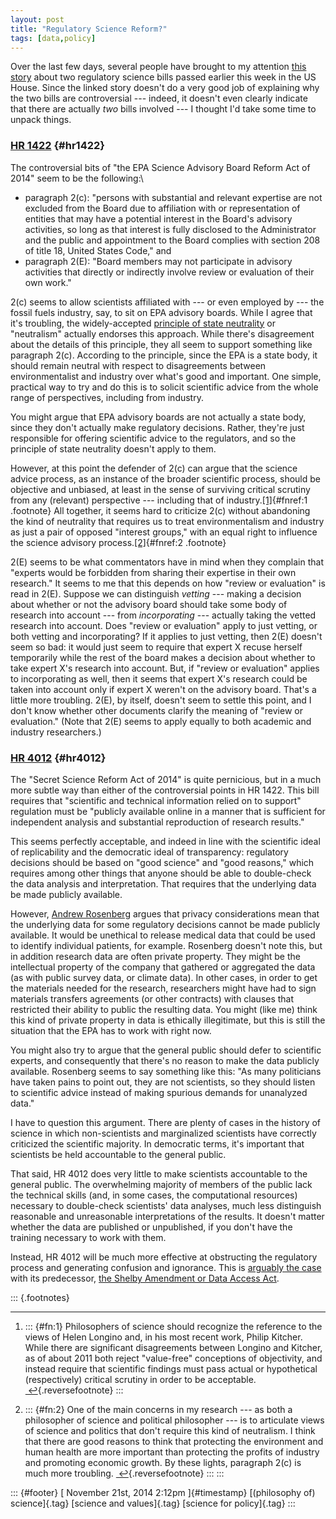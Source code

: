```yaml
---
layout: post
title: "Regulatory Science Reform?"
tags: [data,policy]
---
```



Over the last few days, several people have brought to my attention [this story](http://www.salon.com/2014/11/19/house_republicans_just_passed_a_bill_forbidding_scientists_from_advising_the_epa_on_their_own_research/) about two regulatory science bills passed earlier this week in the US House. Since the linked story doesn't do a very good job of explaining why the two bills are controversial --- indeed, it doesn't even clearly indicate that there are actually *two* bills involved --- I thought I'd take some time to unpack things.

### [HR 1422](https://www.congress.gov/bill/113th-congress/house-bill/1422) {#hr1422}

The controversial bits of "the EPA Science Advisory Board Reform Act of 2014" seem to be the following:\

-   paragraph 2(c): "persons with substantial and relevant expertise are not excluded from the Board due to affiliation with or representation of entities that may have a potential interest in the Board's advisory activities, so long as that interest is fully disclosed to the Administrator and the public and appointment to the Board complies with section 208 of title 18, United States Code," and
-   paragraph 2(E): "Board members may not participate in advisory activities that directly or indirectly involve review or evaluation of their own work."

2(c) seems to allow scientists affiliated with --- or even employed by --- the fossil fuels industry, say, to sit on EPA advisory boards. While I agree that it's troubling, the widely-accepted [principle of state neutrality](http://plato.stanford.edu/entries/perfectionism-moral/#PriStaNeu) or "neutralism" actually endorses this approach. While there's disagreement about the details of this principle, they all seem to support something like paragraph 2(c). According to the principle, since the EPA is a state body, it should remain neutral with respect to disagreements between environmentalist and industry over what's good and important. One simple, practical way to try and do this is to solicit scientific advice from the whole range of perspectives, including from industry.

You might argue that EPA advisory boards are not actually a state body, since they don't actually make regulatory decisions. Rather, they're just responsible for offering scientific advice to the regulators, and so the principle of state neutrality doesn't apply to them.

However, at this point the defender of 2(c) can argue that the science advice process, as an instance of the broader scientific process, should be objective and unbiased, at least in the sense of surviving critical scrutiny from any (relevant) perspective --- including that of industry.[\[1\]](#fn:1 "see footnote"){#fnref:1 .footnote} All together, it seems hard to criticize 2(c) without abandoning the kind of neutrality that requires us to treat environmentalism and industry as just a pair of opposed "interest groups," with an equal right to influence the science advisory process.[\[2\]](#fn:2 "see footnote"){#fnref:2 .footnote}

2(E) seems to be what commentators have in mind when they complain that "experts would be forbidden from sharing their expertise in their own research." It seems to me that this depends on how "review or evaluation" is read in 2(E). Suppose we can distinguish *vetting* --- making a decision about whether or not the advisory board should take some body of research into account --- from *incorporating* --- actually taking the vetted research into account. Does "review or evaluation" apply to just vetting, or both vetting and incorporating? If it applies to just vetting, then 2(E) doesn't seem so bad: it would just seem to require that expert X recuse herself temporarily while the rest of the board makes a decision about whether to take expert X's research into account. But, if "review or evaluation" applies to incorporating as well, then it seems that expert X's research could be taken into account only if expert X weren't on the advisory board. That's a little more troubling. 2(E), by itself, doesn't seem to settle this point, and I don't know whether other documents clarify the meaning of "review or evaluation." (Note that 2(E) seems to apply equally to both academic and industry researchers.)

### [HR 4012](https://www.congress.gov/bill/113th-congress/house-bill/4012/text?q=%7B%22search%22%3A%5B%22hr4012%22%5D%7D) {#hr4012}

The "Secret Science Reform Act of 2014" is quite pernicious, but in a much more subtle way than either of the controversial points in HR 1422. This bill requires that "scientific and technical information relied on to support" regulation must be "publicly available online in a manner that is sufficient for independent analysis and substantial reproduction of research results."

This seems perfectly acceptable, and indeed in line with the scientific ideal of replicability and the democratic ideal of transparency: regulatory decisions should be based on "good science" and "good reasons," which requires among other things that anyone should be able to double-check the data analysis and interpretation. That requires that the underlying data be made publicly available.

However, [Andrew Rosenberg](http://www.rollcall.com/news/congress_must_block_these_attacks_on_independent_science_commentary-237993-1.html) argues that privacy considerations mean that the underlying data for some regulatory decisions cannot be made publicly available. It would be unethical to release medical data that could be used to identify individual patients, for example. Rosenberg doesn't note this, but in addition research data are often private property. They might be the intellectual property of the company that gathered or aggregated the data (as with public survey data, or climate data). In other cases, in order to get the materials needed for the research, researchers might have had to sign materials transfers agreements (or other contracts) with clauses that restricted their ability to public the resulting data. You might (like me) think this kind of private property in data is ethically illegitimate, but this is still the situation that the EPA has to work with right now.

You might also try to argue that the general public should defer to scientific experts, and consequently that there's no reason to make the data publicly available. Rosenberg seems to say something like this: "As many politicians have taken pains to point out, they are not scientists, so they should listen to scientific advice instead of making spurious demands for unanalyzed data."

I have to question this argument. There are plenty of cases in the history of science in which non-scientists and marginalized scientists have correctly criticized the scientific majority. In democratic terms, it's important that scientists be held accountable to the general public.

That said, HR 4012 does very little to make scientists accountable to the general public. The overwhelming majority of members of the public lack the technical skills (and, in some cases, the computational resources) necessary to double-check scientists' data analyses, much less distinguish reasonable and unreasonable interpretations of the results. It doesn't matter whether the data are published or unpublished, if you don't have the training necessary to work with them.

Instead, HR 4012 will be much more effective at obstructing the regulatory process and generating confusion and ignorance. This is [arguably the case](http://heinonline.org/HOL/LandingPage?handle=hein.journals/ukalr52&div=30&id=&page=) with its predecessor, [the Shelby Amendment or Data Access Act](https://fas.org/sgp/crs/secrecy/R42983.pdf).

::: {.footnotes}

------------------------------------------------------------------------

1.  ::: {#fn:1}
    Philosophers of science should recognize the reference to the views of Helen Longino and, in his most recent work, Philip Kitcher. While there are significant disagreements between Longino and Kitcher, as of about 2011 both reject "value-free" conceptions of objectivity, and instead require that scientific findings must pass actual or hypothetical (respectively) critical scrutiny in order to be acceptable. [ ↩](#fnref:1 "return to article"){.reversefootnote}
    :::

2.  ::: {#fn:2}
    One of the main concerns in my research --- as both a philosopher of science and political philosopher --- is to articulate views of science and politics that don't require this kind of neutralism. I think that there are good reasons to think that protecting the environment and human health are more important than protecting the profits of industry and promoting economic growth. By these lights, paragraph 2(c) is much more troubling. [ ↩](#fnref:2 "return to article"){.reversefootnote}
    :::
:::

::: {#footer}
[ November 21st, 2014 2:12pm ]{#timestamp} [(philosophy of) science]{.tag} [science and values]{.tag} [science for policy]{.tag}
:::


